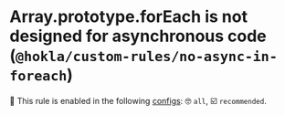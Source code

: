 # Array.prototype.forEach is not designed for asynchronous code (`@hokla/custom-rules/no-async-in-foreach`)

💼 This rule is enabled in the following [configs](https://github.com/hokla-org/eslint-plugin-custom-rules): 🤓 `all`, ☑️ `recommended`.

<!-- end auto-generated rule header -->
